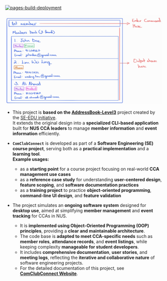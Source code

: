 [![pages-build-deployment](https://github.com/AY2526S1-CS2103T-T09-2/tp/actions/workflows/pages/pages-build-deployment/badge.svg)](https://github.com/AY2526S1-CS2103T-T09-2/tp/actions/workflows/pages/pages-build-deployment)

![Ui](docs/images/Ui.png)


* This project is **based on the [AddressBook-Level3](https://se-education.org/addressbook-level3)** project created by the [SE-EDU initiative](https://se-education.org).  
  It extends the original design into a **specialized CLI-based application** built for **NUS CCA leaders** to manage **member information** and **event information** efficiently.

* **`ComClubConnect`** is developed as part of a **Software Engineering (SE) course project**, serving both as a **practical implementation** and a **learning tool**.<br>
  **Example usages:**
    * as a **starting point** for a course project focusing on real-world **CCA management use cases**
    * as a **reference case study** for understanding **user-centered design**, **feature scoping**, and **software documentation practices**
    * as a **training project** to practice **object-oriented programming**, **command-line UI design**, and **feature validation**

* The project simulates an **ongoing software system** designed for **desktop use**, aimed at simplifying **member management** and **event tracking** for CCAs in NUS.
    * It is **implemented using Object-Oriented Programming (OOP) principles**, providing a **clear and maintainable architecture**.
    * The code base is **adapted to meet CCA-specific needs** such as **member roles**, **attendance records**, and **event listings**, while keeping complexity **manageable for student developers**.
    * It includes **comprehensive documentation**, **user stories**, and **meeting logs**, reflecting the **iterative and collaborative nature** of software engineering projects.
    * For the detailed documentation of this project, see **[ComClubConnect Website](https://ay2526s1-cs2103t-t09-2.github.io/tp/)**.


